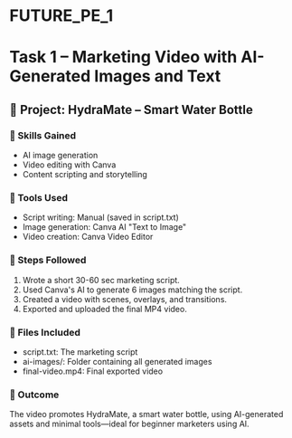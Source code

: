 # FUTURE_PE_1
# Task 1 – Marketing Video with AI-Generated Images and Text

## 📌 Project: HydraMate – Smart Water Bottle

### 🧠 Skills Gained
- AI image generation
- Video editing with Canva
- Content scripting and storytelling

### 🔧 Tools Used
- Script writing: Manual (saved in script.txt)
- Image generation: Canva AI "Text to Image"
- Video creation: Canva Video Editor

### 📝 Steps Followed
1. Wrote a short 30-60 sec marketing script.
2. Used Canva's AI to generate 6 images matching the script.
3. Created a video with scenes, overlays, and transitions.
4. Exported and uploaded the final MP4 video.

### 📂 Files Included
- script.txt: The marketing script
- ai-images/: Folder containing all generated images
- final-video.mp4: Final exported video

### 🔗 Outcome
The video promotes HydraMate, a smart water bottle, using AI-generated assets and minimal tools—ideal for beginner marketers using AI.
